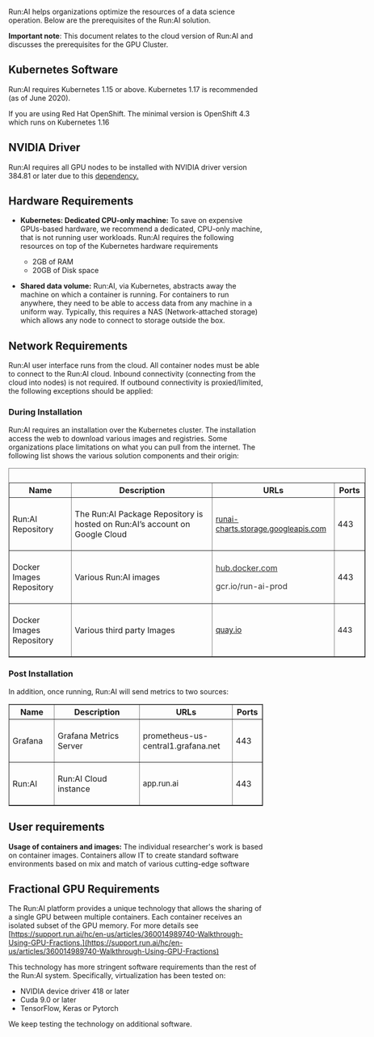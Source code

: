 Run:AI helps organizations optimize the resources of a data science operation. Below are the prerequisites of the Run:AI solution. 

__Important note__: This document relates to the cloud version of Run:AI and discusses the prerequisites for the GPU Cluster. 

## Kubernetes Software

Run:AI requires Kubernetes 1.15 or above. Kubernetes 1.17 is recommended (as of June 2020).

If you are using Red Hat OpenShift. The minimal version is  OpenShift 4.3 which runs on Kubernetes 1.16 

## NVIDIA Driver

Run:AI requires all GPU nodes to be installed with NVIDIA driver version <span>384.81 or later due to this <a href="https://github.com/NVIDIA/k8s-device-plugin#prerequisites" target="_self">dependency.</a></span>

## Hardware Requirements

*   __Kubernetes: Dedicated CPU-only machine:__ To save on expensive GPUs-based hardware, we recommend a dedicated, CPU-only machine, that is not running user workloads.  Run:AI requires the following resources <span class="wysiwyg-underline">on top</span> of the Kubernetes hardware requirements
    
    *   2GB of RAM
    *   20GB of Disk space 
    
    
    
*   __Shared data volume:__ Run:AI, via Kubernetes, abstracts away the machine on which a container is running. For containers to run anywhere, they need to be able to access data from any machine in a uniform way. Typically, this requires a NAS (Network-attached storage) which allows any node to connect to storage outside the box.

## Network Requirements

Run:AI user interface runs from the cloud. All container nodes must be able to connect to the Run:AI cloud. Inbound connectivity (connecting from the cloud into nodes) is not required. If outbound connectivity is proxied/limited, the following exceptions should be applied: 

### During Installation

Run:AI requires an installation over the Kubernetes cluster. The installation access the web to download various images and registries. Some organizations place limitations on what you can pull from the internet. The following list shows the various solution components and their origin: 

<table border="1" style="width: 707px; margin-left: 0px; margin-right: auto;">
<tbody>
<tr>
<th scope="row" style="width: 114.375px;">Name</th>
<th scope="row" style="width: 308.92px;">Description</th>
<th scope="row" style="width: 227.102px;">URLs</th>
<th scope="row" style="width: 43.4659px;">Ports</th>
</tr>
<tr>
<td style="padding: 6px; width: 104.375px;">
<p><span style="font-weight: 400;"> <font face="-apple-system, system-ui, Segoe UI, Helvetica, Arial, sans-serif">Run:AI  Repository</font> </span></p>
</td>
<td style="padding: 6px; width: 298.92px;">
<p><span style="font-weight: 400;"> <font face="-apple-system, system-ui, Segoe UI, Helvetica, Arial, sans-serif"> The Run:AI Package Repository is hosted on Run:AI’s account on Google Cloud </font> </span></p>
</td>
<td style="padding: 6px; width: 217.102px;">
<p><font color="#333333" face="-apple-system, system-ui, Segoe UI, Helvetica, Arial, sans-serif"> <span style="font-size: 15px;"><a href="http://runai-charts.storage.googleapis.com/"><span>runai-charts.storage.googleapis.com</span></a><span> </span></span> </font></p>
</td>
<td style="padding: 6px; width: 33.4659px;">
<p><span style="font-weight: 400;"> <font face="-apple-system, system-ui, Segoe UI, Helvetica, Arial, sans-serif">443</font> </span></p>
</td>
</tr>
<tr>
<td style="padding: 6px; width: 104.375px;">
<p><span style="font-weight: 400;"> <font face="-apple-system, system-ui, Segoe UI, Helvetica, Arial, sans-serif">Docker Images Repository</font> </span></p>
</td>
<td style="padding: 6px; width: 298.92px;">
<p><span style="font-weight: 400;"><font face="-apple-system, system-ui, Segoe UI, Helvetica, Arial, sans-serif">Various Run:AI images</font></span></p>
</td>
<td style="padding: 6px; width: 217.102px;">
<p><a href="http://hub.docker.com/"><span><font color="#333333" face="-apple-system, system-ui, Segoe UI, Helvetica, Arial, sans-serif">hub.docker.com</font></span></a></p>
<p><span><font color="#333333" face="-apple-system, system-ui, Segoe UI, Helvetica, Arial, sans-serif">gcr.io/run-ai-prod </font></span></p>
</td>
<td style="padding: 6px; width: 33.4659px;">
<p><span style="font-weight: 400;"><font face="-apple-system, system-ui, Segoe UI, Helvetica, Arial, sans-serif">443</font> </span></p>
</td>
</tr>
<tr>
<td style="padding: 6px; width: 104.375px;">
<p><span style="font-weight: 400;"> <font face="-apple-system, system-ui, Segoe UI, Helvetica, Arial, sans-serif">Docker Images Repository</font> </span></p>
</td>
<td style="padding: 6px; width: 298.92px;">
<p><span style="font-weight: 400;"> <font face="-apple-system, system-ui, Segoe UI, Helvetica, Arial, sans-serif">Various third party Images</font></span></p>
</td>
<td style="padding: 6px; width: 217.102px;">
<p><font color="#333333" face="-apple-system, system-ui, Segoe UI, Helvetica, Arial, sans-serif"> <span style="font-size: 15px;"><a href="http://quay.io/"><span>quay.io</span></a> </span> </font></p>
</td>
<td style="padding: 6px; width: 33.4659px;">
<p><font face="-apple-system, system-ui, Segoe UI, Helvetica, Arial, sans-serif"> <span style="font-size: 15px;">443 </span> </font></p>
</td>
</tr>
</tbody>
<caption>
<p> </p>
</caption>
</table>

### Post Installation

In addition, once running, Run:AI will send metrics to two sources:

<table border="1" style="margin-left: 0px; margin-right: auto;">
<tbody>
<tr style="height: 22px;">
<th scope="row" style="width: 116px; height: 22px;">Name</th>
<th scope="row" style="width: 314px; height: 22px;">Description</th>
<th scope="row" style="width: 215px; height: 22px;">URLs</th>
<th scope="row" style="width: 42px; height: 22px;">Ports</th>
</tr>
<tr>
<td style="padding: 6px; width: 106px;">
<p><span style="font-weight: 400;"> <font face="-apple-system, system-ui, Segoe UI, Helvetica, Arial, sans-serif">Grafana </font> </span></p>
</td>
<td style="padding: 6px; width: 304px;">
<p>Grafana   <span style="font-weight: 400;"> <font face="-apple-system, system-ui, Segoe UI, Helvetica, Arial, sans-serif">Metrics Server</font> </span></p>
</td>
<td style="padding: 6px; width: 205px;">
<p>prometheus-us-central1.grafana.net</p>
</td>
<td style="padding: 6px; width: 32px;">
<p><span style="font-weight: 400;"> <font face="-apple-system, system-ui, Segoe UI, Helvetica, Arial, sans-serif">443</font> </span></p>
</td>
</tr>
<tr>
<td style="padding: 6px; width: 106px;">
<p><font face="-apple-system, system-ui, Segoe UI, Helvetica, Arial, sans-serif">Run:AI</font></p>
</td>
<td style="padding: 6px; width: 304px;">
<p> Run:AI  <font face="-apple-system, system-ui, Segoe UI, Helvetica, Arial, sans-serif">Cloud instance</font></p>
</td>
<td style="padding: 6px; width: 205px;">
<p><font face="-apple-system, system-ui, Segoe UI, Helvetica, Arial, sans-serif"> <span style="font-size: 15px;">app.run.ai</span> </font></p>
<p> </p>
</td>
<td style="padding: 6px; width: 32px;">
<p><span style="font-weight: 400;"> <font face="-apple-system, system-ui, Segoe UI, Helvetica, Arial, sans-serif">443</font> </span></p>
</td>
</tr>
</tbody>
</table>

## User requirements

__Usage of containers and images:__ The individual researcher's work is based on container images. Containers allow IT to create standard software environments based on mix and match of various cutting-edge software 

## Fractional GPU Requirements

The Run:AI platform provides a unique technology that allows the sharing of a single GPU between multiple containers. Each container receives an isolated subset of the GPU memory. For more details see [https://support.run.ai/hc/en-us/articles/360014989740-Walkthrough-Using-GPU-Fractions.](https://support.run.ai/hc/en-us/articles/360014989740-Walkthrough-Using-GPU-Fractions)

This technology has more stringent software requirements than the rest of the Run:AI system. Specifically, virtualization has been tested on:

*   NVIDIA device driver 418 or later
*   Cuda 9.0 or later
*   TensorFlow, Keras or Pytorch

We keep testing the technology on additional software.